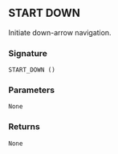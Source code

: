 ## START DOWN

Initiate down-arrow navigation.


### Signature

`START_DOWN ()`


### Parameters

`None`


### Returns

`None`